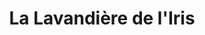 ---
title: "La Lavandière de l'Iris"
url: /montpellier/la-lavandiere-de-liris/
shop: blanchisserie
---